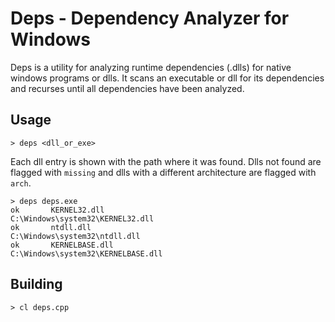 # Deps - Dependency Analyzer for Windows

Deps is a utility for analyzing runtime dependencies (.dlls) for native windows programs or dlls. It scans an executable
or dll for its dependencies and recurses until all dependencies have been analyzed.

## Usage

```
> deps <dll_or_exe>
```

Each dll entry is shown with the path where it was found. Dlls not found are flagged with `missing` and dlls with a 
different architecture are flagged with `arch`.

```
> deps deps.exe
ok       KERNEL32.dll                             C:\Windows\system32\KERNEL32.dll
ok       ntdll.dll                                C:\Windows\system32\ntdll.dll
ok       KERNELBASE.dll                           C:\Windows\system32\KERNELBASE.dll
```

## Building

```
> cl deps.cpp
```

